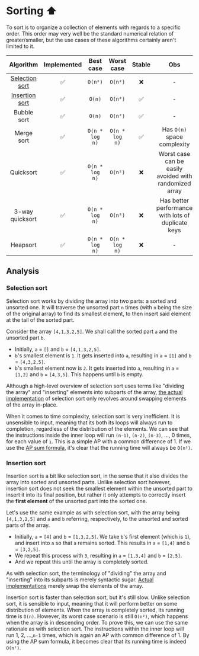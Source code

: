 # Sorting ⬆️

To sort is to organize a collection of elements with regards to a specific
order. This order may very well be the standard numerical relation of
greater/smaller, but the use cases of these algorithms certainly aren't limited
to it.

|             Algorithm             | Implemented |   Best case    |   Worst case   | Stable |                          Obs                           |
| :-------------------------------: | :---------: | :------------: | :------------: | :----: | :----------------------------------------------------: |
| [Selection sort](#selection-sort) |     ✅      |    `O(n²)`     |    `O(n²)`     |   ❌   |                           -                            |
| [Insertion sort](#insertion-sort) |     ✅      |     `O(n)`     |    `O(n²)`     |   ✅   |                           -                            |
|            Bubble sort            |     ✅      |     `O(n)`     |    `O(n²)`     |   ✅   |                           -                            |
|            Merge sort             |     ✅      | `O(n * log n)` | `O(n * log n)` |   ✅   |              Has `O(n)` space complexity               |
|             Quicksort             |     ✅      | `O(n * log n)` |    `O(n²)`     |   ❌   | Worst case can be easily avoided with randomized array |
|          3-way quicksort          |     ✅      | `O(n * log n)` |    `O(n²)`     |   ❌   |   Has better performance with lots of duplicate keys   |
|             Heapsort              |     ✅      | `O(n * log n)` | `O(n * log n)` |   ❌   |                           -                            |

## Analysis

### Selection sort

Selection sort works by dividing the array into two parts: a sorted and unsorted
one. It will traverse the unsorted part `n` times (with `n` being the size of
the original array) to find its smallest element, to then insert said element at
the tail of the sorted part.

Consider the array `[4,1,3,2,5]`. We shall call the sorted part `a` and the
unsorted part `b`.

- Initially, `a` = `[]` and `b` = `[4,1,3,2,5]`.
- `b`'s smallest element is `1`. It gets inserted into `a`, resulting in `a` =
  `[1]` and `b` = `[4,3,2,5]`.
- `b`'s smallest element now is `2`. It gets inserted into `a`, resulting in `a`
  = `[1,2]` and `b` = `[4,3,5]`. This happens until `b` is empty.

Although a high-level overview of selection sort uses terms like "dividing the
array" and "inserting" elements into subparts of the array,
[the actual implementation](./selectionSort.js) of selection sort only revolves
around swapping elements of the array in-place.

When it comes to time complexity, selection sort is very inefficient. It is
unsensible to input, meaning that its both its loops will always run to
completion, regardless of the distribution of the elements. We can see that the
instructions inside the inner loop will run `(n-1)`, `(n-2)`, `(n-3)`, ..., 0
times, for each value of `i`. This is a simple AP with a common difference of 1.
If we use the
[AP sum formula](https://en.wikipedia.org/wiki/Arithmetic_progression#Sum), it's
clear that the running time will always be `O(n²)`.

### Insertion sort

Insertion sort is a bit like selection sort, in the sense that it also divides
the array into sorted and unsorted parts. Unlike selection sort however,
insertion sort does not seek the smallest element within the unsorted part to
insert it into its final position, but rather it only attempts to correctly
insert the **first element** of the unsorted part into the sorted one.

Let's use the same example as with selection sort, with the array being
`[4,1,3,2,5]` and `a` and `b` referring, respectively, to the unsorted and
sorted parts of the array.

- Initially, `a` = `[4]` and `b` = `[1,3,2,5]`. We take `b`'s first element
  (which is `1`), and insert into `a` so that `a` remains sorted. This results
  in `a` = `[1,4]` and `b` = `[3,2,5]`.
- We repeat this process with `3`, resulting in `a` = `[1,3,4]` and `b` =
  `[2,5]`.
- And we repeat this until the array is completely sorted.

As with selection sort, the terminology of "dividing" the array and "inserting"
into its subparts is merely syntactic sugar.
[Actual implementations](./insertionSort.js) merely swap the elements of the
array.

Insertion sort is faster than selection sort, but it's still slow. Unlike
selection sort, it is sensible to input, meaning that it will perform better on
some distribution of elements. When the array is completely sorted, its running
time is `O(n)`. However, its worst case scenario is still `O(n²)`, which happens
when the array is in descending order. To prove this, we can use the same
rationale as with selection sort. The instructions within the inner loop will
run 1, 2, ...,`n-1` times, which is again an AP with common difference of 1. By
using the AP sum formula, it becomes clear that its running time is indeed
`O(n²)`.
